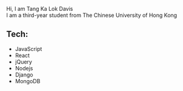 Hi, I am Tang Ka Lok Davis  
I am a third-year student from The Chinese University of Hong Kong

## Tech:
- JavaScript
- React
- jQuery
- Nodejs
- Django
- MongoDB
